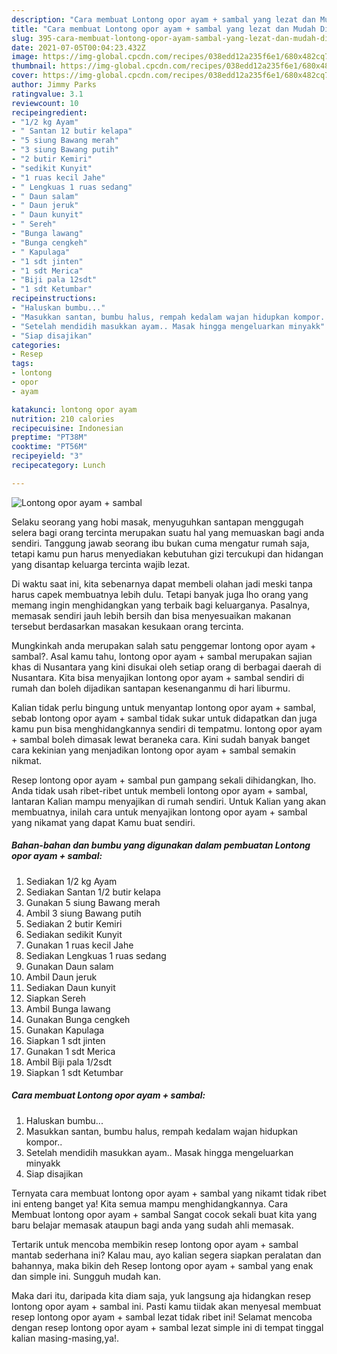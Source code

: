 ```yaml
---
description: "Cara membuat Lontong opor ayam + sambal yang lezat dan Mudah Dibuat"
title: "Cara membuat Lontong opor ayam + sambal yang lezat dan Mudah Dibuat"
slug: 395-cara-membuat-lontong-opor-ayam-sambal-yang-lezat-dan-mudah-dibuat
date: 2021-07-05T00:04:23.432Z
image: https://img-global.cpcdn.com/recipes/038edd12a235f6e1/680x482cq70/lontong-opor-ayam-sambal-foto-resep-utama.jpg
thumbnail: https://img-global.cpcdn.com/recipes/038edd12a235f6e1/680x482cq70/lontong-opor-ayam-sambal-foto-resep-utama.jpg
cover: https://img-global.cpcdn.com/recipes/038edd12a235f6e1/680x482cq70/lontong-opor-ayam-sambal-foto-resep-utama.jpg
author: Jimmy Parks
ratingvalue: 3.1
reviewcount: 10
recipeingredient:
- "1/2 kg Ayam"
- " Santan 12 butir kelapa"
- "5 siung Bawang merah"
- "3 siung Bawang putih"
- "2 butir Kemiri"
- "sedikit Kunyit"
- "1 ruas kecil Jahe"
- " Lengkuas 1 ruas sedang"
- " Daun salam"
- " Daun jeruk"
- " Daun kunyit"
- " Sereh"
- "Bunga lawang"
- "Bunga cengkeh"
- " Kapulaga"
- "1 sdt jinten"
- "1 sdt Merica"
- "Biji pala 12sdt"
- "1 sdt Ketumbar"
recipeinstructions:
- "Haluskan bumbu..."
- "Masukkan santan, bumbu halus, rempah kedalam wajan hidupkan kompor.."
- "Setelah mendidih masukkan ayam.. Masak hingga mengeluarkan minyakk"
- "Siap disajikan"
categories:
- Resep
tags:
- lontong
- opor
- ayam

katakunci: lontong opor ayam 
nutrition: 210 calories
recipecuisine: Indonesian
preptime: "PT38M"
cooktime: "PT56M"
recipeyield: "3"
recipecategory: Lunch

---
```



![Lontong opor ayam + sambal](https://img-global.cpcdn.com/recipes/038edd12a235f6e1/680x482cq70/lontong-opor-ayam-sambal-foto-resep-utama.jpg)

Selaku seorang yang hobi masak, menyuguhkan santapan menggugah selera bagi orang tercinta merupakan suatu hal yang memuaskan bagi anda sendiri. Tanggung jawab seorang ibu bukan cuma mengatur rumah saja, tetapi kamu pun harus menyediakan kebutuhan gizi tercukupi dan hidangan yang disantap keluarga tercinta wajib lezat.

Di waktu  saat ini, kita sebenarnya dapat membeli olahan jadi meski tanpa harus capek membuatnya lebih dulu. Tetapi banyak juga lho orang yang memang ingin menghidangkan yang terbaik bagi keluarganya. Pasalnya, memasak sendiri jauh lebih bersih dan bisa menyesuaikan makanan tersebut berdasarkan masakan kesukaan orang tercinta. 



Mungkinkah anda merupakan salah satu penggemar lontong opor ayam + sambal?. Asal kamu tahu, lontong opor ayam + sambal merupakan sajian khas di Nusantara yang kini disukai oleh setiap orang di berbagai daerah di Nusantara. Kita bisa menyajikan lontong opor ayam + sambal sendiri di rumah dan boleh dijadikan santapan kesenanganmu di hari liburmu.

Kalian tidak perlu bingung untuk menyantap lontong opor ayam + sambal, sebab lontong opor ayam + sambal tidak sukar untuk didapatkan dan juga kamu pun bisa menghidangkannya sendiri di tempatmu. lontong opor ayam + sambal boleh dimasak lewat beraneka cara. Kini sudah banyak banget cara kekinian yang menjadikan lontong opor ayam + sambal semakin nikmat.

Resep lontong opor ayam + sambal pun gampang sekali dihidangkan, lho. Anda tidak usah ribet-ribet untuk membeli lontong opor ayam + sambal, lantaran Kalian mampu menyajikan di rumah sendiri. Untuk Kalian yang akan membuatnya, inilah cara untuk menyajikan lontong opor ayam + sambal yang nikamat yang dapat Kamu buat sendiri.

<!--inarticleads1-->

##### Bahan-bahan dan bumbu yang digunakan dalam pembuatan Lontong opor ayam + sambal:

1. Sediakan 1/2 kg Ayam
1. Sediakan  Santan 1/2 butir kelapa
1. Gunakan 5 siung Bawang merah
1. Ambil 3 siung Bawang putih
1. Sediakan 2 butir Kemiri
1. Sediakan sedikit Kunyit
1. Gunakan 1 ruas kecil Jahe
1. Sediakan  Lengkuas 1 ruas sedang
1. Gunakan  Daun salam
1. Ambil  Daun jeruk
1. Sediakan  Daun kunyit
1. Siapkan  Sereh
1. Ambil Bunga lawang
1. Gunakan Bunga cengkeh
1. Gunakan  Kapulaga
1. Siapkan 1 sdt jinten
1. Gunakan 1 sdt Merica
1. Ambil Biji pala 1/2sdt
1. Siapkan 1 sdt Ketumbar




<!--inarticleads2-->

##### Cara membuat Lontong opor ayam + sambal:

1. Haluskan bumbu...
1. Masukkan santan, bumbu halus, rempah kedalam wajan hidupkan kompor..
1. Setelah mendidih masukkan ayam.. Masak hingga mengeluarkan minyakk
1. Siap disajikan




Ternyata cara membuat lontong opor ayam + sambal yang nikamt tidak ribet ini enteng banget ya! Kita semua mampu menghidangkannya. Cara Membuat lontong opor ayam + sambal Sangat cocok sekali buat kita yang baru belajar memasak ataupun bagi anda yang sudah ahli memasak.

Tertarik untuk mencoba membikin resep lontong opor ayam + sambal mantab sederhana ini? Kalau mau, ayo kalian segera siapkan peralatan dan bahannya, maka bikin deh Resep lontong opor ayam + sambal yang enak dan simple ini. Sungguh mudah kan. 

Maka dari itu, daripada kita diam saja, yuk langsung aja hidangkan resep lontong opor ayam + sambal ini. Pasti kamu tiidak akan menyesal membuat resep lontong opor ayam + sambal lezat tidak ribet ini! Selamat mencoba dengan resep lontong opor ayam + sambal lezat simple ini di tempat tinggal kalian masing-masing,ya!.

